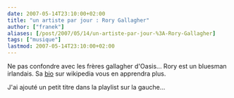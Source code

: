 ```yaml
---
date: 2007-05-14T23:10:00+02:00
title: "un artiste par jour : Rory Gallagher"
author: ["franek"]
aliases: [/post/2007/05/14/un-artiste-par-jour-%3A-Rory-Gallagher]
tags: ["musique"]
lastmod: 2007-05-14T23:10:00+02:00
---
```

Ne pas confondre avec les frères gallagher d'Oasis... Rory est un bluesman irlandais. Sa [bio](http://fr.wikipedia.org/wiki/Rory_Gallagher) sur wikipedia vous en apprendra plus.

J'ai ajouté un petit titre dans la playlist sur la gauche...
